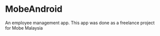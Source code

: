 # MobeAndroid

An employee management app. This app was done as a freelance project for Mobe Malaysia
